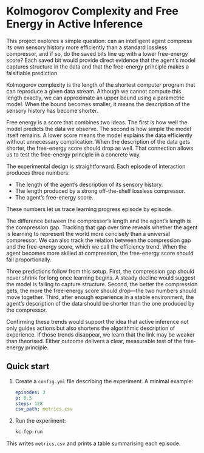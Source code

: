 # Kolmogorov Complexity and Free Energy in Active Inference

This project explores a simple question: can an intelligent agent compress its own sensory history more efficiently than a standard lossless compressor, and if so, do the saved bits line up with a lower free-energy score? Each saved bit would provide direct evidence that the agent’s model captures structure in the data and that the free-energy principle makes a falsifiable prediction.

Kolmogorov complexity is the length of the shortest computer program that can reproduce a given data stream. Although we cannot compute this length exactly, we can approximate an upper bound using a parametric model. When the bound becomes smaller, it means the description of the sensory history has become shorter.

Free energy is a score that combines two ideas. The first is how well the model predicts the data we observe. The second is how simple the model itself remains. A lower score means the model explains the data efficiently without unnecessary complication. When the description of the data gets shorter, the free-energy score should drop as well. That connection allows us to test the free-energy principle in a concrete way.

The experimental design is straightforward. Each episode of interaction produces three numbers:

- The length of the agent’s description of its sensory history.
- The length produced by a strong off-the-shelf lossless compressor.
- The agent’s free-energy score.

These numbers let us trace learning progress episode by episode.

The difference between the compressor’s length and the agent’s length is the compression gap. Tracking that gap over time reveals whether the agent is learning to represent the world more concisely than a universal compressor. We can also track the relation between the compression gap and the free-energy score, which we call the efficiency trend. When the agent becomes more skilled at compression, the free-energy score should fall proportionally.

Three predictions follow from this setup. First, the compression gap should never shrink for long once learning begins. A steady decline would suggest the model is failing to capture structure. Second, the better the compression gets, the more the free-energy score should drop—the two numbers should move together. Third, after enough experience in a stable environment, the agent’s description of the data should be shorter than the one produced by the compressor.

Confirming these trends would support the idea that active inference not only guides actions but also shortens the algorithmic description of experience. If those trends disappear, we learn that the link may be weaker than theorised. Either outcome delivers a clear, measurable test of the free-energy principle.

## Quick start

1. Create a `config.yml` file describing the experiment. A minimal example:

   ```yaml
   episodes: 3
   p: 0.5
   steps: 128
   csv_path: metrics.csv
   ```

2. Run the experiment:

   ```bash
   kc-fep-run
   ```

This writes `metrics.csv` and prints a table summarising each episode.
